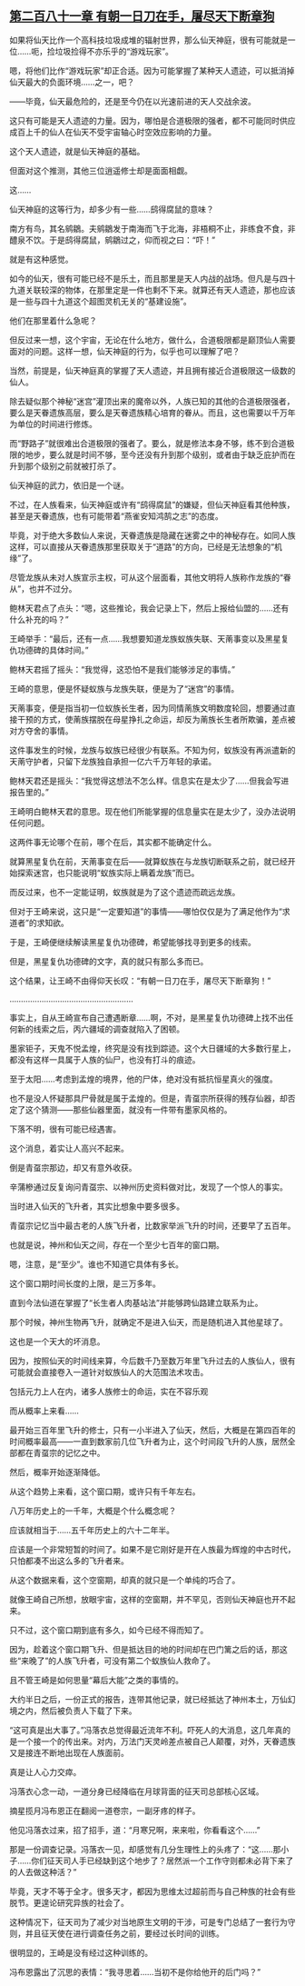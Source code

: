 ## [第二百八十一章 有朝一日刀在手，屠尽天下断章狗](https://www.xxbiquge.com/11_11207/9236444.html)


  如果将仙天比作一个高科技垃圾成堆的辐射世界，那么仙天神庭，很有可能就是一位……呃，捡垃圾捡得不亦乐乎的“游戏玩家”。

  嗯，将他们比作“游戏玩家”却正合适。因为可能掌握了某种天人遗迹，可以抵消掉仙天最大的负面环境……之一，吧？

  ——毕竟，仙天最危险的，还是至今仍在以光速前进的天人交战余波。

  这只有可能是天人遗迹的力量。因为，哪怕是合道极限的强者，都不可能同时供应成百上千的仙人在仙天不受宇宙轴心时空效应影响的力量。

  这个天人遗迹，就是仙天神庭的基础。

  但面对这个推测，其他三位逍遥修士却是面面相觑。

  这……

  仙天神庭的这等行为，却多少有一些……鸱得腐鼠的意味？

  南方有鸟，其名鹓鶵。夫鹓鶵发于南海而飞于北海，非梧桐不止，非练食不食，非醴泉不饮。于是鸱得腐鼠，鹓鶵过之，仰而视之曰：“吓！”

  就是有这种感觉。

  如今的仙天，很有可能已经不是乐土，而且那里是天人内战的战场。但凡是与四十九道关联较深的物体，在那里定是一件也剩不下来。就算还有天人遗迹，那也应该是一些与四十九道这个超图灵机无关的“基建设施”。

  他们在那里着什么急呢？

  但反过来一想，这个宇宙，无论在什么地方，做什么，合道极限都是巅顶仙人需要面对的问题。这样一想，仙天神庭的行为，似乎也可以理解了吧？

  当然，前提是，仙天神庭真的掌握了天人遗迹，并且拥有接近合道极限这一级数的仙人。

  除去疑似那个神秘“迷宫”灌顶出来的魔帝以外，人族已知的其他的合道极限强者，要么是天眷遗族高层，要么是天眷遗族精心培育的眷从。而且，这也需要以千万年为单位的时间进行修炼。

  而“野路子”就很难出合道极限的强者了。要么，就是修法本身不够，练不到合道极限的地步，要么就是时间不够，至今还没有升到那个级别，或者由于缺乏庇护而在升到那个级别之前就被打杀了。

  仙天神庭的武力，依旧是一个谜。

  不过，在人族看来，仙天神庭或许有“鸱得腐鼠”的嫌疑，但仙天神庭看其他种族，甚至是天眷遗族，也有可能带着“燕雀安知鸿鹄之志”的态度。

  毕竟，对于绝大多数仙人来说，天眷遗族是隐藏在迷雾之中的神秘存在。如同人族这样，可以直接从天眷遗族那里获取关于“道路”的方向，已经是无法想象的“机缘”了。

  尽管龙族从未对人族宣示主权，可从这个层面看，其他文明将人族称作龙族的“眷从”，也并不过分。

  鲍林天君点了点头：“嗯，这些推论，我会记录上下，然后上报给仙盟的……还有什么补充的吗？”

  王崎举手：“最后，还有一点……我想要知道龙族蚁族失联、天萳事变以及黑星复仇功德碑的具体时间。”

  鲍林天君摇了摇头：“我觉得，这恐怕不是我们能够涉足的事情。”

  王崎的意思，便是怀疑蚁族与龙族失联，便是为了“迷宫”的事情。

  天萳事变，便是指当初一位蚁族长生者，因为同情萳族文明数度轮回，想要通过直接干预的方式，使萳族摆脱在母星挣扎之命运，却反为萳族长生者所欺骗，差点被对方夺舍的事情。

  这件事发生的时候，龙族与蚁族已经很少有联系。不知为何，蚁族没有再派遣新的天萳守护者，只留下龙族独自承担一亿六千万年轻的承诺。

  鲍林天君还是摇头：“我觉得这想法不怎么样。信息实在是太少了……但我会写进报告里的。”

  王崎明白鲍林天君的意思。现在他们所能掌握的信息量实在是太少了，没办法说明任何问题。

  这两件事无论哪个在前，哪个在后，其实都不能确定什么。

  就算黑星复仇在前，天萳事变在后——就算蚁族在与龙族切断联系之前，就已经开始探索迷宫，也只能说明“蚁族实际上瞒着龙族”而已。

  而反过来，也不一定能证明，蚁族就是为了这个遗迹而疏远龙族。

  但对于王崎来说，这只是“一定要知道”的事情——哪怕仅仅是为了满足他作为“求道者”的求知欲。

  于是，王崎便继续解读黑星复仇功德碑，希望能够找寻到更多的线索。

  但是，黑星复仇功德碑的文字，真的就只有那么多而已。

  这个结果，让王崎不由得仰天长叹：“有朝一日刀在手，屠尽天下断章狗！”

  ………………………………………………

  事实上，自从王崎宣布自己遭遇断章……啊，不对，是黑星复仇功德碑上找不出任何新的线索之后，丙六疆域的调查就陷入了困顿。

  墨家钜子，天鬼不悦孟煌，终究是没有找到踪迹。这个大日疆域的大多数行星上，都没有这样一具属于人族的仙尸，也没有打斗的痕迹。

  至于太阳……考虑到孟煌的境界，他的尸体，绝对没有抵抗恒星真火的强度。

  也不是没人怀疑那具尸骨就是属于孟煌的。但是，青虿宗所获得的残存仙器，却否定了这个猜测——那些仙器里面，就没有一件带有墨家风格的。

  下落不明，很有可能已经遇害。

  这个消息，着实让人高兴不起来。

  倒是青虿宗那边，却又有意外收获。

  辛蒲槮通过反复询问青虿宗、以神州历史资料做对比，发现了一个惊人的事实。

  当时进入仙天的飞升者，其实比想象中要多很多。

  青虿宗记忆当中最古老的人族飞升者，比数家举派飞升的时间，还要早了五百年。

  也就是说，神州和仙天之间，存在一个至少七百年的窗口期。

  嗯，注意，是“至少”。谁也不知道它具体有多长。

  这个窗口期时间长度的上限，是三万多年。

  直到今法仙道在掌握了“长生者人肉基站法”并能够跨仙路建立联系为止。

  那个时候，神州生物再飞升，就确定不是进入仙天，而是随机进入其他星球了。

  这也是一个天大的坏消息。

  因为，按照仙天的时间线来算，今后数千乃至数万年里飞升过去的人族仙人，很有可能就会直接卷入一道针对蚁族仙人的大范围法术攻击。

  包括元力上人在内，诸多人族修士的命运，实在不容乐观

  而从概率上来看……

  最开始三百年里飞升的修士，只有一小半进入了仙天，然后，大概是在第四百年的时间概率最高——一直到数家前几位飞升者为止，这个时间段飞升的人族，居然全部都在青虿宗的记忆之中。

  然后，概率开始逐渐降低。

  从这个趋势上来看，这个窗口期，或许只有千年左右。

  八万年历史上的一千年，大概是个什么概念呢？

  应该就相当于……五千年历史上的六十二年半。

  应该是一个非常短暂的时间了。如果不是它刚好是开在人族最为辉煌的中古时代，只怕都凑不出这么多的飞升者来。

  从这个数据来看，这个空窗期，却真的就只是一个单纯的巧合了。

  就像王崎自己所想，放眼宇宙，这样的空窗期，并不罕见，否则仙天神庭也开不起来。

  只不过，这个窗口期到底有多久，如今已经不得而知了。

  因为，趁着这个窗口期飞升、但是抵达目的地的时间却在巴门篱之后的话，那这些“来晚了”的人族飞升者，可没有第二个蚁族仙人救命了。

  且不管王崎是如何思量“幕后大能”之类的事情的。

  大约半日之后，一份正式的报告，连带其他记录，就已经抵达了神州本土，万仙幻境之内，然后被负责人下载了下来。

  “这可真是出大事了。”冯落衣总觉得最近流年不利。吓死人的大消息，这几年真的是一个接一个的传出来。对内，万法门天灵岭差点被自己人颠覆，对外，天眷遗族又是接连不断地出现在人族面前。

  真是让人心力交瘁。

  冯落衣心念一动，一道分身已经降临在月球背面的征天司总部核心区域。

  摘星揽月冯布恩正在翻阅一道卷宗，一副牙疼的样子。

  他见冯落衣过来，招了招手，道：“月寒兄啊，来来啦，你看看这个……”

  那是一份调查记录。冯落衣一见，却感觉有几分生理性上的头疼了：“这……那小子……你们征天司人手已经缺到这个地步了？居然派一个工作守则都未必背下来了的人去做这种活？”

  毕竟，天才不等于全才。很多天才，都因为思维太过超前而与自己种族的社会有些脱节。更遑论研究异族的社会了。

  这种情况下，征天司为了减少对当地原生文明的干涉，可是专门总结了一套行为守则，并且征天使在进行调查任务之前，要经过长时间的训练。

  很明显的，王崎是没有经过这种训练的。

  冯布恩露出了沉思的表情：“我寻思着……当初不是你给他开的后门吗？”
